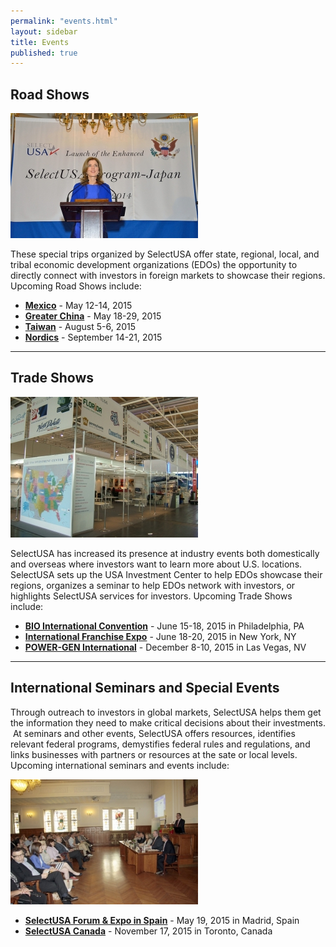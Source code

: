 ```yaml
---
permalink: "events.html"
layout: sidebar
title: Events
published: true
---
```


## Road Shows

<span class="imgright">![Ambassador Kennedy Speaking in Japan at SelectUSA event](images/amb_cbk_gives_remarks_at_the_su_japan_launch_and_showcase-300x200.jpg "Ambassador Kennedy Speaking In Japan at SelectUSA event")</span>

These special trips organized by SelectUSA offer state, regional, local, and tribal economic development organizations (EDOs) the opportunity to directly connect with investors in foreign markets to showcase their regions. Upcoming Road Shows include:

*   [**Mexico**]({{base.url}}/events/save-date-selectusa-mexico-road-show.html) - May 12-14, 2015
*   [**Greater China**]({{base.url}}/events/save-date-selectusa-greater-china-road-show.html) - May 18-29, 2015
*   [**Taiwan**]({{base.url}}/events/selectusa-taiwan-road-show.html) - August 5-6, 2015
*   [**Nordics**]({{base.url}}/events/selectusa-road-show-nordics.html) - September 14-21, 2015

***

## Trade Shows

<span class="imgright">![](images/usa_investment_center_2-300x225.jpg)</span>

SelectUSA has increased its presence at industry events both domestically and overseas where investors want to learn more about U.S. locations. SelectUSA sets up the USA Investment Center to help EDOs showcase their regions, organizes a seminar to help EDOs network with investors, or highlights SelectUSA services for investors. Upcoming Trade Shows include:

*   [**BIO International Convention**]({{base.url}}/events/selectusa-bio-2015.html) - June 15-18, 2015 in Philadelphia, PA
*   [**International Franchise Expo**]({{base.url}}/events/selectusa-international-franchise-expo.html) - June 18-20, 2015 in New York, NY
*   [**POWER-GEN International**]({{base.url}}/events/selectusa-power-gen-international.html) - December 8-10, 2015 in Las Vegas, NV

* * *

## International Seminars and Special Events

Through outreach to investors in global markets, SelectUSA helps them get the information they need to make critical decisions about their investments. &nbsp;At seminars and other events, SelectUSA offers resources, identifies relevant federal programs, demystifies federal rules and regulations, and links businesses with partners or resources at the sate or local levels. Upcoming international seminars and events include:

<span class="imgright">![Investment Seminar in Greece](images/4355_eveth_-300x200.jpg "Investment Seminar in Greece")</span>

*   [**SelectUSA Forum & Expo in Spain**]({{base.url}}/events/selectusa-forum-expo-spain.html) - May 19, 2015 in Madrid, Spain
*   [**SelectUSA Canada**]({{base.url}}/events/selectusa-canada-2015.html) - November 17, 2015 in Toronto, Canada
